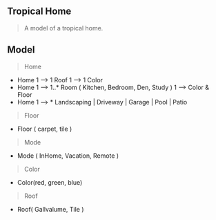 Tropical Home
-------------
>A model of a tropical home.

Model
-----
>Home
* Home 1 --> 1 Roof 1 --> 1 Color
* Home 1 --> 1..* Room ( Kitchen, Bedroom, Den, Study ) 1 --> Color & Floor
* Home 1 --> * Landscaping | Driveway | Garage | Pool | Patio

>Floor
* Floor ( carpet, tile )

>Mode
* Mode ( InHome, Vacation, Remote )

>Color
* Color(red, green, blue)

>Roof
* Roof( Gallvalume, Tile )